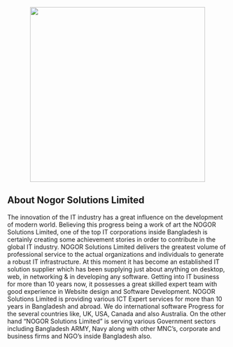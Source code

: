 <p align="center"><a href="https://systemminelab.com/" target="_blank"><img src="https://www.nogorsolutions.com/images/nogor-solutions-ltd-logo.png" width="400"></a></p>

## About Nogor Solutions Limited

The innovation of the IT industry has a great influence on the development of modern world. Believing this progress being a work of art the NOGOR Solutions Limited, one of the top IT corporations inside Bangladesh is certainly creating some achievement stories in order to contribute in the global IT industry.
NOGOR Solutions Limited delivers the greatest volume of professional service to the actual organizations and individuals to generate a robust IT infrastructure. At this moment it has become an established IT solution supplier which has been supplying just about anything on desktop, web, in networking & in developing any software. Getting into IT business for more than 10 years now, it possesses a great skilled expert team with good experience in Website design and Software Development.
NOGOR Solutions Limited is providing various ICT Expert services for more than 10 years in Bangladesh and abroad. We do international software Progress for the several countries like, UK, USA, Canada and also Australia. On the other hand “NOGOR Solutions Limited” is serving various Government sectors including Bangladesh ARMY, Navy along with other MNC’s, corporate and business firms and NGO’s inside Bangladesh also.
